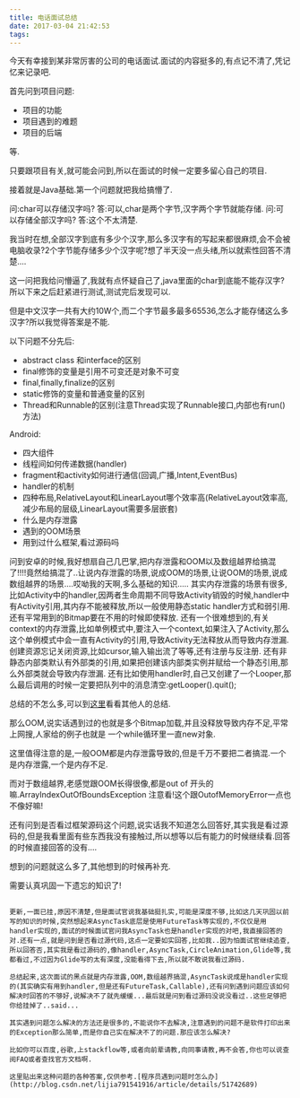 ```yaml
---
title: 电话面试总结
date: 2017-03-04 21:42:53
tags:
---
```


今天有幸接到某非常厉害的公司的电话面试.面试的内容挺多的,有点记不清了,凭记忆来记录吧.
<!--more-->
首先问到项目问题:
* 项目的功能
* 项目遇到的难题
* 项目的后端

等.

只要跟项目有关,就可能会问到,所以在面试的时候一定要多留心自己的项目.

接着就是Java基础.第一个问题就把我给搞懵了.

问:char可以存储汉字吗?
答:可以,char是两个字节,汉字两个字节就能存储.
问:可以存储全部汉字吗?
答:这个不太清楚.

我当时在想,全部汉字到底有多少个汉字,那么多汉字有的写起来都很麻烦,会不会被电脑收录?2个字节能存储多少个汉字呢?想了半天没一点头绪,所以就索性回答不清楚....

这一问把我给问懵逼了,我就有点怀疑自己了,java里面的char到底能不能存汉字?所以下来之后赶紧进行测试,测试完后发现可以.

但是中文汉字一共有大约10W个,而二个字节最多最多65536,怎么才能存储这么多汉字?所以我觉得答案是不能.


以下问题不分先后:
* abstract class 和interface的区别
* final修饰的变量是引用不可变还是对象不可变
* final,finally,finalize的区别
* static修饰的变量和普通变量的区别
* Thread和Runnable的区别(注意Thread实现了Runnable接口,内部也有run()方法)


Android:
* 四大组件
* 线程间如何传递数据(handler)
* fragment和activity如何进行通信(回调,广播,Intent,EventBus)
* handler的机制
* 四种布局,RelativeLayout和LinearLayout哪个效率高(RelativeLayout效率高,减少布局的层级,LinearLayout需要多层嵌套)
* 什么是内存泄露
* 遇到的OOM场景
* 用到过什么框架,看过源码吗


问到安卓的时候,我好想扇自己几巴掌,把内存泄露和OOM以及数组越界给搞混了!!!!竟然给搞混了..让说内存泄露的场景,说成OOM的场景,让说OOM的场景,说成数组越界的场景....哎呦我的天啊,多么基础的知识.....
其实内存泄露的场景有很多,比如Activity中的handler,因两者生命周期不同导致Activity销毁的时候,handler中有Activity引用,其内存不能被释放,所以一般使用静态static handler方式和弱引用.
还有平常用到的Bitmap要在不用的时候即使释放.
还有一个很难想到的,有关context的内存泄露,比如单例模式中,要注入一个context,如果注入了Activity,那么这个单例模式中会一直有Activity的引用,导致Activity无法释放从而导致内存泄漏.
创建资源忘记关闭资源,比如cursor,输入输出流了等等,还有注册与反注册.
还有非静态内部类默认有外部类的引用,如果把创建该内部类实例并赋给一个静态引用,那么外部类就会导致内存泄漏.
还有比如使用handler时,自己又创建了一个Looper,那么最后调用的时候一定要把队列中的消息清空:getLooper().quit();

总结的不怎么多,可以到[这里](http://zhengxiaoyong.me/2015/11/23/Android%E6%80%A7%E8%83%BD%E4%BC%98%E5%8C%96%E4%B9%8B%E5%B8%B8%E8%A7%81%E7%9A%84%E5%86%85%E5%AD%98%E6%B3%84%E6%BC%8F/)看看其他人的总结.

那么OOM,说实话遇到过的也就是多个Bitmap加载,并且没释放导致内存不足,平常上网搜,人家给的例子也就是 一个while循环里一直new对象.

这里值得注意的是,一般OOM都是内存泄露导致的,但是千万不要把二者搞混.一个是内存泄露,一个是内存不足.

而对于数组越界,老感觉跟OOM长得很像,都是out of 开头的嘛.ArrayIndexOutOfBoundsException 注意看!这个跟OutofMemoryError一点也不像好嘛!

还有问到是否看过框架源码这个问题,说实话我不知道怎么回答好,其实我是看过源码的,但是我看里面有些东西我没有接触过,所以想等以后有能力的时候继续看.回答的时候直接回答的没有....

想到的问题就这么多了,其他想到的时候再补充.

需要认真巩固一下遗忘的知识了!

~~~~~

更新,一面已挂,原因不清楚,但是面试官说我基础挺扎实,可能是深度不够,比如这几天巩固以前写的知识的时候,突然想起来AsyncTask底层是使用FutureTask等实现的,不仅仅是用handler实现的,面试的时候面试官问我AsyncTask也是handler实现的对吧,我直接回答的对.还有一点,就是问到是否看过源代码,这点一定要如实回答,比如我..因为怕面试官继续追查,所以回答否,其实我是看过源码的,像handler,AsyncTask,CircleAnimation,Glide等,我都看过,不过因为Glide写的太有深度,没能看得下去,所以就不敢说我看过源码.

总结起来,这次面试的黑点就是内存泄露,OOM,数组越界搞混,AsyncTask说成是handler实现的(其实确实有用到handler,但是还有FutureTask,Callable),还有问到遇到问题应该如何解决时回答的不够好,说解决不了就先缓缓...最后就是问到看过源码没说没看过..这些足够把你给挂掉了..said...

其实遇到问题怎么解决的方法还是很多的,不能说你不去解决,注意遇到的问题不是软件打印出来的Exception那么简单,而是你自己实在解决不了的问题.那应该怎么解决?

比如你可以百度,谷歌,上stackflow等,或者向前辈请教,向同事请教,再不会答,你也可以说查阅FAQ或者查找官方文档啊.

这里贴出来这种问题的各种答案,仅供参考.[程序员遇到问题时怎么办](http://blog.csdn.net/lijia791541916/article/details/51742689)
